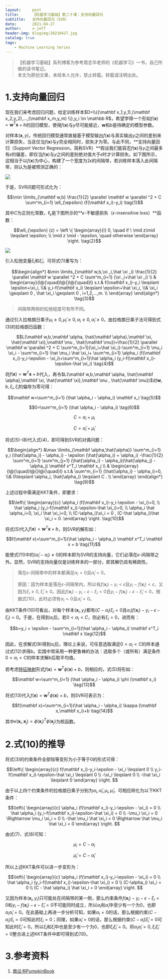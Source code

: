 ```yaml
---
layout:     post
title:      【机器学习基础】第二十课：支持向量回归
subtitle:   支持向量回归（SVR）
date:       2021-04-27
author:     x-jeff
header-img: blogimg/20210427.jpg
catalog: true
tags:
    - Machine Learning Series
---
```

>【机器学习基础】系列博客为参考周志华老师的《机器学习》一书，自己所做的读书笔记。  
>本文为原创文章，未经本人允许，禁止转载。转载请注明出处。

# 1.支持向量回归

现在我们来考虑回归问题，给定训练样本$D=\\{(\mathbf x_1,y_1),(\mathbf x_2,y_2),...,(\mathbf x_m,y_m) \\},y_i \in \mathbb R$，希望学得一个形如$f(\mathbf x)=\mathbf w^T \mathbf x + b$的回归模型，使得$f(\mathbf x)$与$y$尽可能接近，$\mathbf w$和$b$是待确定的模型参数。

对样本$(\mathbf x,y)$，传统回归模型通常直接基于模型输出$f(\mathbf x)$与真实输出$y$之间的差别来计算损失，当且仅当$f(\mathbf x)$与$y$完全相同时，损失才为零。与此不同，**支持向量回归（Support Vector Regression，简称SVR）**假设我们能容忍$f(\mathbf x)$与$y$之间最多有$\epsilon$的偏差，即仅当$f(\mathbf x)$与$y$之间的差别绝对值大于$\epsilon$时才计算损失。如下图所示，这相当于以$f(\mathbf x)$为中心，构建了一个宽度为$2 \epsilon$的间隔带，若训练样本落入此间隔带，则认为是被预测正确的：

![](https://xjeffblogimg.oss-cn-beijing.aliyuncs.com/BLOGIMG/BlogImage/MachineLearningSeries/Lesson20/20x1.png)

于是，SVR问题可形式化为：

$$\min \limits_{\mathbf w,b} \frac{1}{2} \parallel \mathbf w \parallel ^2 + C \sum^m_{i=1} \ell_{\epsilon} (f(\mathbf x_i)-y_i) \tag{1}$$

其中$C$为正则化常数，$\ell_{\epsilon}$是下图所示的**$\epsilon$-不敏感损失（$\epsilon$-insensitive loss）**函数：

$$\ell_{\epsilon} (z) = \left \{ \begin{array}{l} 0, \quad if \  \mid z\mid \leqslant \epsilon; \\ \mid z \mid - \epsilon, \quad otherwise \end{array} \right. \tag{2}$$

![](https://xjeffblogimg.oss-cn-beijing.aliyuncs.com/BLOGIMG/BlogImage/MachineLearningSeries/Lesson20/20x2.png)

引入松弛变量$\xi _i$和$\hat \xi _i$，可将式(1)重写为：

$$\begin{align*}
&\min \limits_{\mathbf w,b,\xi _i,\hat \xi _i} \frac{1}{2} \parallel \mathbf w \parallel ^2 + C \sum^m_{i=1} (\xi _i+\hat \xi _i) \\ & \begin{array}{l@{\quad}l@{}l@{\quad}l} s.t.& f(\mathbf x_i)-y_i \leqslant \epsilon+\xi_i, \\& y_i-f(\mathbf x_i) \leqslant \epsilon+\hat \xi_i, \\& \xi_i \geqslant 0 , \hat \xi_i \geqslant 0 , i=1,2,...,m. \\ \end{array} \end{align*}  \tag{3}$$

>间隔带两侧的松弛程度可有所不同。

通过引入拉格朗日乘子$\mu_i \geqslant 0, \hat \mu_i \geqslant 0,\alpha_i \geqslant 0 , \hat \alpha_i \geqslant 0$，由拉格朗日乘子法可得到式(3)的拉格朗日函数：

$$L(\mathbf w,b,\mathbf \alpha, \hat{\mathbf \alpha},\mathbf \xi, \hat{\mathbf \xi},\mathbf \mu , \hat{\mathbf \mu})=\frac{1}{2} \parallel \mathbf w \parallel ^2 + C \sum^m_{i=1}(\xi_i+\hat \xi_i)-\sum^m_{i=1} \mu_i \xi_i - \sum^m_{i=1} \hat \mu_i \hat \xi_i+ \sum^m_{i=1} \alpha_i (f(\mathbf x_i)-y_i-\epsilon - \xi_i)+\sum^m_{i=1}\hat \alpha_i (y_i-f(\mathbf x_i)-\epsilon-\hat \xi_i) \tag{4}$$

将$f(\mathbf x)=\mathbf w^T \mathbf x + b$代入，再令$L(\mathbf w,b,\mathbf \alpha, \hat{\mathbf \alpha},\mathbf \xi, \hat{\mathbf \xi},\mathbf \mu , \hat{\mathbf \mu})$对$\mathbf w,b,\xi_i,\hat \xi_i$的偏导为零可得：

$$\mathbf w=\sum^m_{i=1} (\hat \alpha_i - \alpha_i) \mathbf x_i \tag{5}$$

$$0=\sum^m_{i=1} (\hat \alpha_i - \alpha_i) \tag{6}$$

$$C=\alpha_i+\mu_i \tag{7}$$

$$C=\hat \alpha_i + \hat \mu_i \tag{8}$$

将式(5)-(8)代入式(4)，即可得到SVR的对偶问题：

$$\begin{align*}
&\max \limits_{\mathbf \alpha,\hat{\alpha}} \sum^m_{i=1} y_i (\hat{\alpha_i} - \alpha_i) - \epsilon (\hat{\alpha_i} + \alpha_i) -\frac{1}{2} \sum^m_{i=1} \sum^m_{j=1} (\hat{\alpha_i} - \alpha_i)(\hat{\alpha_j} - \alpha_j) \mathbf x^T_i \mathbf x_j \\ & \begin{array}{l@{\quad}l@{}l@{\quad}l} s.t.& \sum^m_{i=1} (\hat{\alpha_i} - \alpha_i)=0, \\& 0\leqslant \alpha_i, \hat{\alpha_i} \leqslant C . \\ \end{array} \end{align*}  \tag{9}$$

上述过程中需满足KKT条件，即要求：

$$\left\{ \begin{array}{c} \alpha_i (f(\mathbf x_i)-y_i-\epsilon - \xi_i)=0, \\ \hat \alpha_i (y_i-f(\mathbf x_i)-\epsilon-\hat \xi_i)=0, \\ \alpha_i \hat \alpha_i=0, \xi_i \hat \xi_i=0, \\ (C-\alpha_i)\xi_i = 0 , (C-\hat \alpha_i)\hat \xi_i = 0 .\end{array} \right.  \tag{10}$$

将式(5)代入$f(\mathbf x)=\mathbf w^T \mathbf x + b$，则SVR的解形如：

$$f(\mathbf x)=\sum^m_{i=1}(\hat \alpha_i - \alpha_i) \mathbf x^T_i \mathbf x + b \tag{11}$$

能使式(11)中的$(\hat \alpha_i - \alpha_i) \neq 0$的样本即为SVR的支持向量，它们必落在$\epsilon$-间隔带之外。显然，SVR的支持向量仅是训练样本的一部分，即其解仍具有稀疏性。

>落在$\epsilon$-间隔带中的样本都满足$\alpha_i=0$且$\hat \alpha_i=0$。
>
>原因：因为样本是落在$\epsilon$-间隔带内，所以有$f(\mathbf x_i) -y_i < \epsilon$且$y_i-f(\mathbf x_i) < \epsilon$，又因为$\xi_i \geqslant 0 , \hat \xi_i \geqslant 0$。因此$f(\mathbf x_i)-y_i-\epsilon - \xi_i<0$且$y_i-f(\mathbf x_i)-\epsilon-\hat \xi_i<0$，根据式(10)，此时必须有$\alpha_i=0$且$\hat \alpha_i=0$。

由KKT条件(10)可看出，对每个样本$(\mathbf x_i,y_i)$都有$(C-\alpha_i) \xi_i=0$且$\alpha_i (f(\mathbf x_i)-y_i-\epsilon - \xi_i)=0$。于是，在得到$\alpha_i$后，若$0<\alpha_i<C$，则必有$\xi_i=0$，进而有：

$$b=y_i + \epsilon - \sum^m_{i=1}(\hat \alpha_i - \alpha_i) \mathbf x^T_i \mathbf x \tag{12}$$

因此，在求解式(9)得到$\alpha_i$后，理论上来说，可任意选取满足$0<\alpha_i<C$的样本通过式(12)求得$b$。实践中常采用一种更鲁棒的办法：选取多个（或所有）满足条件$0<\alpha_i<C$的样本求解$b$后取平均值。

若考虑[特征映射](http://shichaoxin.com/2021/01/03/机器学习基础-第十八课-支持向量机之核函数/)形式$f(\mathbf x)=\mathbf w ^T \phi (\mathbf x)+b$，则相应的，式(5)将形如：

$$\mathbf w=\sum^m_{i=1} (\hat \alpha_i - \alpha_i) \phi (\mathbf x_i) \tag{13}$$

将式(13)代入$f(\mathbf x)=\mathbf w ^T \phi (\mathbf x)+b$，则SVR可表示为：

$$f(\mathbf x)=\sum^m_{i=1}(\hat \alpha_i - \alpha_i) \kappa (\mathbf x,\mathbf x_i)+b \tag{14}$$

其中$\kappa (\mathbf x_i,\mathbf x_j)=\phi (\mathbf x_i)^T \phi (\mathbf x_j)$为核函数。

# 2.式(10)的推导

将式(3)的约束条件全部恒等变形为小于等于0的形式可得：

$$\left\{ \begin{array}{c} f(\mathbf x_i)-y_i-\epsilon - \xi_i \leqslant 0 \\ y_i-f(\mathbf x_i)-\epsilon-\hat \xi_i \leqslant 0 \\ -\xi_i \leqslant 0 \\ -\hat \xi_i \leqslant  0 \end{array} \right. $$

由于以上四个约束条件的拉格朗日乘子分别为$\alpha _i , \hat \alpha_i , \mu_i , \hat \mu_i$，可相应转化为以下KKT条件：

$$\left\{ \begin{array}{c} \alpha_i (f(\mathbf x_i)-y_i-\epsilon - \xi_i) = 0 \\ \hat \alpha_i (y_i-f(\mathbf x_i)-\epsilon-\hat \xi_i) = 0 \\ -\mu_i \xi_i = 0 \Rightarrow \mu_i \xi_i = 0 \\ -\hat \mu_i \hat \xi_i = 0 \Rightarrow  \hat \mu_i \hat \xi_i = 0 \end{array} \right. $$

由式(7)、式(8)可知：

$$\mu_i = C-\alpha_i$$

$$\hat \mu_i = C - \hat \alpha_i$$

所以上述KKT条件可以进一步变形为：

$$\left\{ \begin{array}{c} \alpha_i (f(\mathbf x_i)-y_i-\epsilon - \xi_i) = 0 \\ \hat \alpha_i (y_i-f(\mathbf x_i)-\epsilon-\hat \xi_i) = 0 \\ (C-\alpha_i) \xi_i = 0 \\ (C - \hat \alpha_i) \hat \xi_i = 0 \end{array} \right. $$

又因为样本$(\mathbf x_i,y_i)$只可能处在间隔带的某一侧，那么约束条件$f(\mathbf x_i)-y_i-\epsilon - \xi_i=0$和$y_i-f(\mathbf x_i)-\epsilon-\hat \xi_i=0$不可能同时成立，所以$\alpha_i$和$\hat \alpha_i$中至少有一个为0，也即$\alpha_i \hat \alpha_i=0$。在此基础上再进一步分析可知，如果$\alpha_i=0$的话，那么根据约束$(C-\alpha_i) \xi_i = 0$可知此时$\xi_i=0$；同理，如果$\hat \alpha_i=0$的话，那么根据约束$(C - \hat \alpha_i) \hat \xi_i = 0$可知此时$\hat \xi_i=0$。所以$\xi_i$和$\hat \xi_i$中也是至少有一个为0，也即$\xi_i \hat \xi_i=0$。将$\alpha_i \hat \alpha_i=0,\xi_i \hat \xi_i=0$整合进上述KKT条件中即可得到式(10)。

# 3.参考资料

1. [南瓜书PumpkinBook](https://datawhalechina.github.io/pumpkin-book/#/)